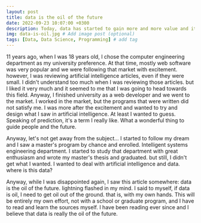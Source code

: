```yaml
---
layout: post
title: data is the oil of the future
date: 2022-09-23 10:07:00 +0300
description: Today, data has started to gain more and more value and it is clear that it will continue to be so. so data is the oil of the future # Add post description (optional)
img: data-is-oil.jpg # Add image post (optional)
tags: [Data, Data Science, Programming] # add tag
---
```


11 years ago, when I was 18 years old, I chose the computer engineering department as my university preference. At that time, mostly web software was very popular and we were following that market with excitement. however, I was reviewing artificial intelligence articles, even if they were small. I didn't understand too much when I was reviewing those articles. but I liked it very much and it seemed to me that I was going to head towards this field. Anyway, I finished university as a web developer and we went to the market. I worked in the market, but the programs that were written did not satisfy me. I was more after the excitement and wanted to try and design what I saw in artificial intelligence. At least I wanted to guess. Speaking of prediction, it's a term I really like. What a wonderful thing to guide people and the future. <br />

Anyway, let's not get away from the subject... I started to follow my dream and I saw a master's program by chance and enrolled. Intelligent systems engineering department. I started to study that department with great enthusiasm and wrote my master's thesis and graduated. but still, I didn't get what I wanted. I wanted to deal with artificial intelligence and data. where is this data? <br />

Anyway, while I was disappointed again, I saw this article somewhere: data is the oil of the future. lightning flashed in my mind. I said to myself, if data is oil, I need to get oil out of the ground. that is, with my own hands. This will be entirely my own effort, not with a school or graduate program, and I have to read and learn the sources myself. I have been reading ever since and I believe that data is really the oil of the future.
